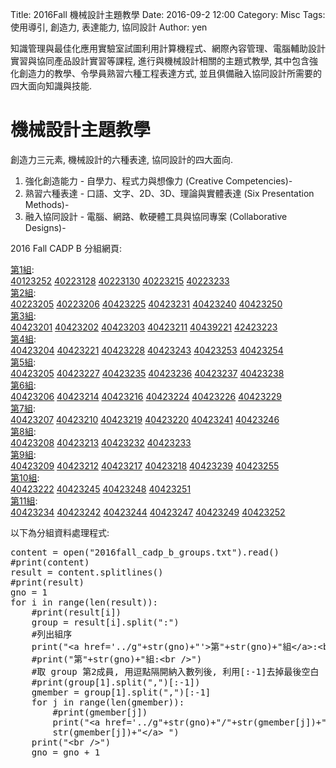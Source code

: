 Title: 2016Fall 機械設計主題教學
Date: 2016-09-2 12:00
Category: Misc
Tags: 使用導引, 創造力, 表達能力, 協同設計
Author: yen

知識管理與最佳化應用實驗室試圖利用計算機程式、網際內容管理、電腦輔助設計實習與協同產品設計實習等課程, 進行與機械設計相關的主題式教學, 其中包含強化創造力的教學、令學員熟習六種工程表達方式, 並且俱備融入協同設計所需要的四大面向知識與技能.

<!-- PELICAN_END_SUMMARY -->

# 機械設計主題教學

創造力三元素, 機械設計的六種表達, 協同設計的四大面向.

1. 強化創造能力 - 自學力、程式力與想像力
(Creative Competencies)-
2. 熟習六種表達  - 口語、文字、2D、3D、理論與實體表達
(Six Presentation Methods)-
3. 融入協同設計 - 電腦、網路、軟硬體工具與協同專案
(Collaborative Designs)-

2016 Fall CADP B 分組網頁:

<a href='../g1'>第1組</a>:<br />
<a href='../g1/40123252'>40123252</a> 
<a href='../g1/40223128'>40223128</a> 
<a href='../g1/40223130'>40223130</a> 
<a href='../g1/40223215'>40223215</a> 
<a href='../g1/40223233'>40223233</a> 
<br />
<a href='../g2'>第2組</a>:<br />
<a href='../g2/40223205'>40223205</a> 
<a href='../g2/40223206'>40223206</a> 
<a href='../g2/40423225'>40423225</a> 
<a href='../g2/40423231'>40423231</a> 
<a href='../g2/40423240'>40423240</a> 
<a href='../g2/40423250'>40423250</a> 
<br />
<a href='../g3'>第3組</a>:<br />
<a href='../g3/40423201'>40423201</a> 
<a href='../g3/40423202'>40423202</a> 
<a href='../g3/40423203'>40423203</a> 
<a href='../g3/40423211'>40423211</a> 
<a href='../g3/40439221'>40439221</a> 
<a href='../g3/42423223'>42423223</a> 
<br />
<a href='../g4'>第4組</a>:<br />
<a href='../g4/40423204'>40423204</a> 
<a href='../g4/40423221'>40423221</a> 
<a href='../g4/40423228'>40423228</a> 
<a href='../g4/40423243'>40423243</a> 
<a href='../g4/40423253'>40423253</a> 
<a href='../g4/40423254'>40423254</a> 
<br />
<a href='../g5'>第5組</a>:<br />
<a href='../g5/40423205'>40423205</a> 
<a href='../g5/40423227'>40423227</a> 
<a href='../g5/40423235'>40423235</a> 
<a href='../g5/40423236'>40423236</a> 
<a href='../g5/40423237'>40423237</a> 
<a href='../g5/40423238'>40423238</a> 
<br />
<a href='../g6'>第6組</a>:<br />
<a href='../g6/40423206'>40423206</a> 
<a href='../g6/40423214'>40423214</a> 
<a href='../g6/40423216'>40423216</a> 
<a href='../g6/40423224'>40423224</a> 
<a href='../g6/40423226'>40423226</a> 
<a href='../g6/40423229'>40423229</a> 
<br />
<a href='../g7'>第7組</a>:<br />
<a href='../g7/40423207'>40423207</a> 
<a href='../g7/40423210'>40423210</a> 
<a href='../g7/40423219'>40423219</a> 
<a href='../g7/40423220'>40423220</a> 
<a href='../g7/40423241'>40423241</a> 
<a href='../g7/40423246'>40423246</a> 
<br />
<a href='../g8'>第8組</a>:<br />
<a href='../g8/40423208'>40423208</a> 
<a href='../g8/40423213'>40423213</a> 
<a href='../g8/40423232'>40423232</a> 
<a href='../g8/40423233'>40423233</a> 
<br />
<a href='../g9'>第9組</a>:<br />
<a href='../g9/40423209'>40423209</a> 
<a href='../g9/40423212'>40423212</a> 
<a href='../g9/40423217'>40423217</a> 
<a href='../g9/40423218'>40423218</a> 
<a href='../g9/40423239'>40423239</a> 
<a href='../g9/40423255'>40423255</a> 
<br />
<a href='../g10'>第10組</a>:<br />
<a href='../g10/40423222'>40423222</a> 
<a href='../g10/40423245'>40423245</a> 
<a href='../g10/40423248'>40423248</a> 
<a href='../g10/40423251'>40423251</a> 
<br />
<a href='../g11'>第11組</a>:<br />
<a href='../g11/40423234'>40423234</a> 
<a href='../g11/40423242'>40423242</a> 
<a href='../g11/40423244'>40423244</a> 
<a href='../g11/40423247'>40423247</a> 
<a href='../g11/40423249'>40423249</a> 
<a href='../g11/40423252'>40423252</a> 
<br />



以下為分組資料處理程式:

<pre class="brush: python">
content = open("2016fall_cadp_b_groups.txt").read()
#print(content)
result = content.splitlines()
#print(result)
gno = 1
for i in range(len(result)):
    #print(result[i])
    group = result[i].split(":")
    #列出組序
    print("&lt;a href='../g"+str(gno)+"'&gt;第"+str(gno)+"組&lt;/a&gt;:&lt;br /&gt;")
    #print("第"+str(gno)+"組:&lt;br /&gt;")
    #取 group 第2成員, 用逗點隔開納入數列後, 利用[:-1]去掉最後空白
    #print(group[1].split(",")[:-1])
    gmember = group[1].split(",")[:-1]
    for j in range(len(gmember)):
        #print(gmember[j])
        print("&lt;a href='../g"+str(gno)+"/"+str(gmember[j])+"'&gt;"+ \
        str(gmember[j])+"&lt;/a&gt; ")
    print("&lt;br /&gt;")
    gno = gno + 1
</pre>


